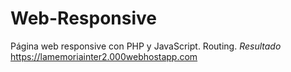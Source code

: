 # Web-Responsive
Página web responsive con PHP y JavaScript. Routing.
*Resultado* https://lamemoriainter2.000webhostapp.com
